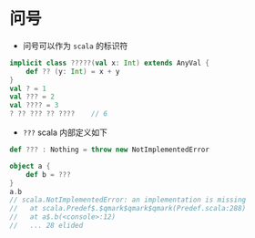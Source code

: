 # 问号

- 问号可以作为 ```scala``` 的标识符



```scala
implicit class ?????(val x: Int) extends AnyVal {
    def ?? (y: Int) = x + y
}
val ? = 1
val ??? = 2
val ???? = 3
? ?? ??? ?? ????    // 6
```

- ```???``` scala 内部定义如下

```scala
def ??? : Nothing = throw new NotImplementedError
```

```scala
object a {
    def b = ???
}
a.b
// scala.NotImplementedError: an implementation is missing
//   at scala.Predef$.$qmark$qmark$qmark(Predef.scala:288)
//   at a$.b(<console>:12)
//   ... 28 elided
```
